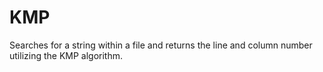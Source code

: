 KMP
===

Searches for a string within a file and returns the line and column number utilizing the KMP algorithm. 
